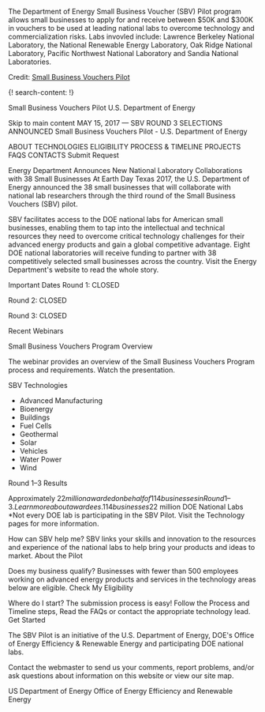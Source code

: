 
The Department of Energy Small Business Voucher (SBV) Pilot program allows small businesses to apply for and receive between $50K and $300K in vouchers to be used at leading national labs to overcome technology and commercialization risks. Labs invovled include: Lawrence Berkeley National Laboratory, the National Renewable Energy Laboratory, Oak Ridge National Laboratory, Pacific Northwest National Laboratory and Sandia National Laboratories.

Credit: [Small Business Vouchers Pilot](https://www.sbv.org/)

{! search-content: !}

Small Business Vouchers Pilot
U.S. Department of Energy

Skip to main content
MAY 15, 2017 — SBV ROUND 3 SELECTIONS ANNOUNCED
Small Business Vouchers Pilot - U.S. Department of Energy

ABOUT
TECHNOLOGIES
ELIGIBILITY
PROCESS & TIMELINE
PROJECTS
FAQS
CONTACTS
Submit Request

Energy Department Announces New National Laboratory Collaborations with 38 Small Businesses
At Earth Day Texas 2017, the U.S. Department of Energy announced the 38 small businesses that will collaborate with national lab researchers through the third round of the Small Business Vouchers (SBV) pilot.

SBV facilitates access to the DOE national labs for American small businesses, enabling them to tap into the intellectual and technical resources they need to overcome critical technology challenges for their advanced energy products and gain a global competitive advantage. Eight DOE national laboratories will receive funding to partner with 38 competitively selected small businesses across the country. Visit the Energy Department's website to read the whole story.

Important Dates
Round 1: CLOSED

Round 2: CLOSED

Round 3: CLOSED

Recent Webinars

Small Business Vouchers Program Overview

The webinar provides an overview of the Small Business Vouchers Program process and requirements. Watch the presentation.


SBV Technologies
* Advanced Manufacturing
* Bioenergy
* Buildings
* Fuel Cells
* Geothermal
* Solar
* Vehicles
* Water Power
* Wind


Round 1–3 Results

Approximately $22 million awarded on behalf of 114 businesses in Round 1–3. Learn more about awardees.
114 businesses$22 million
DOE National Labs
*Not every DOE lab is participating in the SBV Pilot. Visit the Technology pages for more information.

How can SBV help me?
SBV links your skills and innovation to the resources and experience of the national labs to help bring your products and ideas to market.
About the Pilot

Does my business qualify?
Businesses with fewer than 500 employees working on advanced energy products and services in the technology areas below are eligible.
Check My Eligibility

Where do I start?
The submission process is easy! Follow the Process and Timeline steps, Read the FAQs or contact the appropriate technology lead.
Get Started

The SBV Pilot is an initiative of the U.S. Department of Energy, DOE's Office of Energy Efficiency & Renewable Energy and participating DOE national labs.

Contact the webmaster to send us your comments, report problems, and/or ask questions about information on this website or view our site map.

US Department of Energy Office of Energy Efficiency and Renewable Energy
